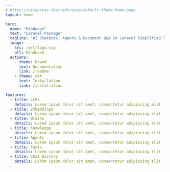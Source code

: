 ```yaml
---
# https://vitepress.dev/reference/default-theme-home-page
layout: home

hero:
  name: "Mindwave"
  text: "Laravel Package"
  tagline: "AI Chatbots, Agents & Document Q&A in Laravel Simplified."
  image:
    src: /art/logo.svg
    alt: Mindwave
  actions:
    - theme: brand
      text: Documentation
      link: /readme
    - theme: alt
      text: Installation
      link: /installation

features:
  - title: LLMs
    details: Lorem ipsum dolor sit amet, consectetur adipiscing elit
  - title: Embeddings
    details: Lorem ipsum dolor sit amet, consectetur adipiscing elit
  - title: Brains
    details: Lorem ipsum dolor sit amet, consectetur adipiscing elit
  - title: Knowledge
    details: Lorem ipsum dolor sit amet, consectetur adipiscing elit
  - title: Agents
    details: Lorem ipsum dolor sit amet, consectetur adipiscing elit
  - title: Tools
    details: Lorem ipsum dolor sit amet, consectetur adipiscing elit
  - title: Chat History
    details: Lorem ipsum dolor sit amet, consectetur adipiscing elit
---
```








